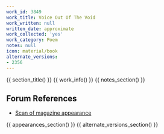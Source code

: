 ```yaml
---
work_id: 3849
work_title: Voice Out Of The Void
work_written: null
written_date: approximate
work_collected: 'yes'
work_category: Poem
notes: null
icon: material/book
alternate_versions:
- 2356
---
```


{{ section_title() }}
{{ work_info() }}
{{ notes_section() }}
## Forum References
- [Scan of magazine appearance](https://bukowskiforum.com/threads/voice-out-of-the-void-wormwood-review-no-132-1993.12813/)

{{ appearances_section() }}
{{ alternate_versions_section() }}